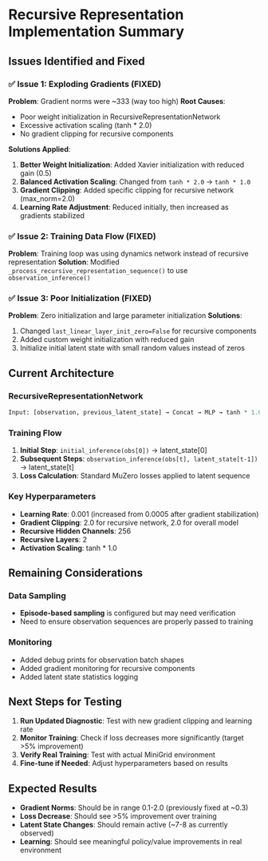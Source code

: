 # Recursive Representation Implementation Summary

## Issues Identified and Fixed

### ✅ **Issue 1: Exploding Gradients** (FIXED)
**Problem**: Gradient norms were ~333 (way too high)
**Root Causes**:
- Poor weight initialization in RecursiveRepresentationNetwork
- Excessive activation scaling (tanh * 2.0)
- No gradient clipping for recursive components

**Solutions Applied**:
1. **Better Weight Initialization**: Added Xavier initialization with reduced gain (0.5)
2. **Balanced Activation Scaling**: Changed from `tanh * 2.0` → `tanh * 1.0`
3. **Gradient Clipping**: Added specific clipping for recursive network (max_norm=2.0)
4. **Learning Rate Adjustment**: Reduced initially, then increased as gradients stabilized

### ✅ **Issue 2: Training Data Flow** (FIXED)
**Problem**: Training loop was using dynamics network instead of recursive representation
**Solution**: Modified `_process_recursive_representation_sequence()` to use `observation_inference()`

### ✅ **Issue 3: Poor Initialization** (FIXED)
**Problem**: Zero initialization and large parameter initialization
**Solutions**:
1. Changed `last_linear_layer_init_zero=False` for recursive components
2. Added custom weight initialization with reduced gain
3. Initialize initial latent state with small random values instead of zeros

## Current Architecture

### RecursiveRepresentationNetwork
```python
Input: [observation, previous_latent_state] → Concat → MLP → tanh * 1.0 → new_latent_state
```

### Training Flow
1. **Initial Step**: `initial_inference(obs[0])` → latent_state[0]
2. **Subsequent Steps**: `observation_inference(obs[t], latent_state[t-1])` → latent_state[t]
3. **Loss Calculation**: Standard MuZero losses applied to latent sequence

### Key Hyperparameters
- **Learning Rate**: 0.001 (increased from 0.0005 after gradient stabilization)
- **Gradient Clipping**: 2.0 for recursive network, 2.0 for overall model
- **Recursive Hidden Channels**: 256
- **Recursive Layers**: 2
- **Activation Scaling**: tanh * 1.0

## Remaining Considerations

### Data Sampling
- **Episode-based sampling** is configured but may need verification
- Need to ensure observation sequences are properly passed to training

### Monitoring
- Added debug prints for observation batch shapes
- Added gradient monitoring for recursive components
- Added latent state statistics logging

## Next Steps for Testing

1. **Run Updated Diagnostic**: Test with new gradient clipping and learning rate
2. **Monitor Training**: Check if loss decreases more significantly (target >5% improvement)
3. **Verify Real Training**: Test with actual MiniGrid environment
4. **Fine-tune if Needed**: Adjust hyperparameters based on results

## Expected Results
- **Gradient Norms**: Should be in range 0.1-2.0 (previously fixed at ~0.3)
- **Loss Decrease**: Should see >5% improvement over training
- **Latent State Changes**: Should remain active (~7-8 as currently observed)
- **Learning**: Should see meaningful policy/value improvements in real environment 